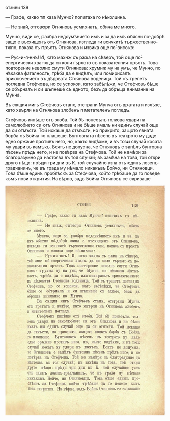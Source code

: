 ﻿отзиви	139

— Графе, какво тп каза Мунчо? попитаха го нѣколцина.

— Не знай, отговори Огняновъ усмихнатъ, обича ме много.

Мунчо, види се, разбра недоумѣнието имъ и за да имъ обясни по́-добрѣ защо е въсхищенъ отъ Огнянова, изгледа ги всичкитѣ тържественно-тжпо, показа съ пръстъ Огнянова и извика още по́-високо:

— Рус-и-я-ннъ! И, като махнж съ ржка на сѣверъ, той още по́-енергически хванж да си коли гърлото съ показателния пръстъ. Това повторение неволно смути Огнянова: хрумнж му на умъ, че Мунчо, по нѣкаква фаталность, трѣба да е видѣлъ, или помирисалъ приключението въ дѣдовата Стоянова воденица. Той съ трепетъ погледна Стефчова, но се успокои, като забѣлѣжи, че Стефчовъ бѣше се обърналъ и си шъпнеше съ едното, безъ да обръща внимание на Мунча.

Въ сжщия мигъ Стефчовъ станх, отстрани Мунча отъ вратата и излѣзе, като хвърли на Огнянова злобенъ п метателенъ погледъ.

Стефчовъ кипѣше отъ злоба. Той бѣ понесълъ толкова удари на самолюбието си отъ Огнянова и не бѣше ималъ ни единъ случай още да си отмъсти. Той искаше да отмъсти, но прикрито, защото явната борба съ Бойча го плашеше. Бунтовната пѣсень въ театрото му даде едно оржжие противъ него, но, както видѣхме, и въ този случай косата му удари въ камъкъ. Беятъ не допусна, че Огняновъ е запѣлъ бунтовна пѣсень прѣдъ него, и не повѣрва на Стефчова. Той не намѣри за благоразумно да настоява въ тоя случай; въ замѣна на това, той откри друго нѣщо: прѣди три дни въ К. той случайно узна отъ единъ лозенъ-градчанинъ, че въ града му нѣмало никакъвъ Бойчо, ни Огняновци. Това бѣше единъ проблѣскъ за Стефчова, който трѣбаше да го поведе къмъ нови открития. На вѣрно, задъ Бойча Огняновъ се скриваше

![original](../images/158.jpg)

